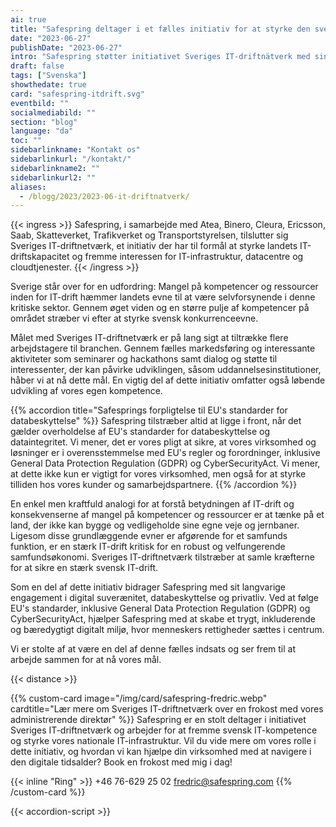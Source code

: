 ```yaml
---
ai: true
title: "Safespring deltager i et fælles initiativ for at styrke den svenske IT-drift"
date: "2023-06-27"
publishDate: "2023-06-27"
intro: "Safespring støtter initiativet Sveriges IT-driftnätverk med sin ekspertise og dedikation til digital suverænitet, databeskyttelse og GDPR-overholdelse."
draft: false
tags: ["Svenska"]
showthedate: true
card: "safespring-itdrift.svg"
eventbild: ""
socialmediabild: ""
section: "blog"
language: "da"
toc: ""
sidebarlinkname: "Kontakt os"
sidebarlinkurl: "/kontakt/"
sidebarlinkname2: ""
sidebarlinkurl2: ""
aliases:
  - /blogg/2023/2023-06-it-driftnatverk/
---
```

{{< ingress >}}
Safespring, i samarbejde med Atea, Binero, Cleura, Ericsson, Saab, Skatteverket, Trafikverket og Transportstyrelsen, tilslutter sig Sveriges IT-driftnetværk, et initiativ der har til formål at styrke landets IT-driftskapacitet og fremme interessen for IT-infrastruktur, datacentre og cloudtjenester.
{{< /ingress >}}

Sverige står over for en udfordring: Mangel på kompetencer og ressourcer inden for IT-drift hæmmer landets evne til at være selvforsynende i denne kritiske sektor. Gennem øget viden og en større pulje af kompetencer på området stræber vi efter at styrke svensk konkurrenceevne.

Målet med Sveriges IT-driftnetværk er på lang sigt at tiltrække flere arbejdstagere til branchen. Gennem fælles markedsføring og interessante aktiviteter som seminarer og hackathons samt dialog og støtte til interessenter, der kan påvirke udviklingen, såsom uddannelsesinstitutioner, håber vi at nå dette mål. En vigtig del af dette initiativ omfatter også løbende udvikling af vores egen kompetence.

{{% accordion title="Safesprings forpligtelse til EU's standarder for databeskyttelse" %}}
Safespring tilstræber altid at ligge i front, når det gælder overholdelse af EU's standarder for databeskyttelse og dataintegritet. Vi mener, det er vores pligt at sikre, at vores virksomhed og løsninger er i overensstemmelse med EU's regler og forordninger, inklusive General Data Protection Regulation (GDPR) og CyberSecurityAct. Vi mener, at dette ikke kun er vigtigt for vores virksomhed, men også for at styrke tilliden hos vores kunder og samarbejdspartnere.
{{% /accordion %}}

En enkel men kraftfuld analogi for at forstå betydningen af IT-drift og konsekvenserne af mangel på kompetencer og ressourcer er at tænke på et land, der ikke kan bygge og vedligeholde sine egne veje og jernbaner. Ligesom disse grundlæggende evner er afgørende for et samfunds funktion, er en stærk IT-drift kritisk for en robust og velfungerende samfundsøkonomi. Sveriges IT-driftnetværk tilstræber at samle kræfterne for at sikre en stærk svensk IT-drift.

Som en del af dette initiativ bidrager Safespring med sit langvarige engagement i digital suverænitet, databeskyttelse og privatliv. Ved at følge EU's standarder, inklusive General Data Protection Regulation (GDPR) og CyberSecurityAct, hjælper Safespring med at skabe et trygt, inkluderende og bæredygtigt digitalt miljø, hvor menneskers rettigheder sættes i centrum.

Vi er stolte af at være en del af denne fælles indsats og ser frem til at arbejde sammen for at nå vores mål.

{{< distance >}}

{{% custom-card image="/img/card/safespring-fredric.webp" cardtitle="Lær mere om Sveriges IT-driftnetværk over en frokost med vores administrerende direktør" %}}
Safespring er en stolt deltager i initiativet Sveriges IT-driftnetværk og arbejder for at fremme svensk IT-kompetence og styrke vores nationale IT-infrastruktur. Vil du vide mere om vores rolle i dette initiativ, og hvordan vi kan hjælpe din virksomhed med at navigere i den digitale tidsalder? Book en frokost med mig i dag!

{{< inline "Ring" >}} +46 76-629 25 02
[fredric@safespring.com](mailto:fredric.wallsten@safespring.com)
{{% /custom-card %}}

{{< accordion-script >}}